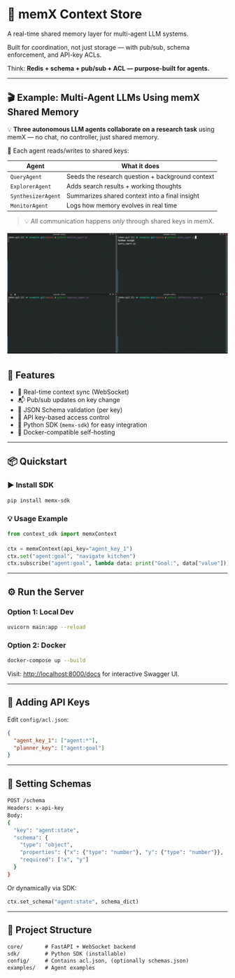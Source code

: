 # 🧠 memX Context Store

A real-time shared memory layer for multi-agent LLM systems.

Built for coordination, not just storage — with pub/sub, schema enforcement, and API-key ACLs.


Think: **Redis + schema + pub/sub + ACL — purpose-built for agents.**

---

## 🎬 Example: Multi-Agent LLMs Using memX Shared Memory

💡 **Three autonomous LLM agents collaborate on a research task** using memX — no chat, no controller, just shared memory.

🧠 Each agent reads/writes to shared keys:

| Agent            | What it does                                     |
|------------------|--------------------------------------------------|
| `QueryAgent`     | Seeds the research question + background context |
| `ExplorerAgent`  | Adds search results + working thoughts           |
| `SynthesizerAgent` | Summarizes shared context into a final insight |
| `MonitorAgent`   | Logs how memory evolves in real time             |

> 💡 All communication happens *only* through shared keys in memX.

![memX agent demo](./assets/example.gif)

## 🚀 Features

* 🔄 Real-time context sync (WebSocket)
* 📬 Pub/sub updates on key change
* 📐 JSON Schema validation (per key)
* 🔐 API key-based access control
* 🐍 Python SDK (`memx-sdk`) for easy integration
* 🐳 Docker-compatible self-hosting

---

## 📦 Quickstart

### ▶️ Install SDK

```bash
pip install memx-sdk
```

### 💡 Usage Example

```python
from context_sdk import memxContext

ctx = memxContext(api_key="agent_key_1")
ctx.set("agent:goal", "navigate kitchen")
ctx.subscribe("agent:goal", lambda data: print("Goal:", data["value"]))
```

---

## ⚙️ Run the Server

### Option 1: Local Dev

```bash
uvicorn main:app --reload
```

### Option 2: Docker

```bash
docker-compose up --build
```

Visit: [http://localhost:8000/docs](http://localhost:8000/docs) for interactive Swagger UI.

---

## 🔑 Adding API Keys

Edit `config/acl.json`:

```json
{
  "agent_key_1": ["agent:*"],
  "planner_key": ["agent:goal"]
}
```

---

## 📐 Setting Schemas

```bash
POST /schema
Headers: x-api-key
Body:
{
  "key": "agent:state",
  "schema": {
    "type": "object",
    "properties": {"x": {"type": "number"}, "y": {"type": "number"}},
    "required": ["x", "y"]
  }
}
```

Or dynamically via SDK:

```python
ctx.set_schema("agent:state", schema_dict)
```

---

## 📁 Project Structure

```
core/       # FastAPI + WebSocket backend
sdk/        # Python SDK (installable)
config/     # Contains acl.json, (optionally schemas.json)
examples/   # Agent examples
```
